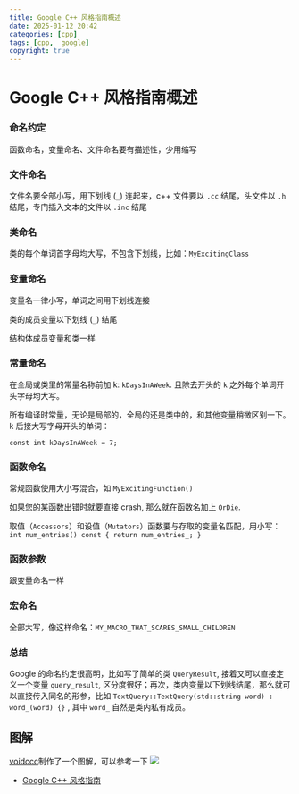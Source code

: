 ```yaml
---
title: Google C++ 风格指南概述
date: 2025-01-12 20:42
categories: [cpp]
tags: [cpp,  google]
copyright: true
---
```


# Google C++ 风格指南概述

### 命名约定

函数命名，变量命名、文件命名要有描述性，少用缩写

### 文件命名

文件名要全部小写，用下划线 (`_`) 连起来，c++ 文件要以 `.cc` 结尾，头文件以 `.h` 结尾，专门插入文本的文件以 `.inc` 结尾

### 类命名

类的每个单词首字母均大写，不包含下划线，比如：`MyExcitingClass`

### 变量命名

变量名一律小写，单词之间用下划线连接

类的成员变量以下划线 (`_`) 结尾

结构体成员变量和类一样

### 常量命名

在全局或类里的常量名称前加 k: `kDaysInAWeek`. 且除去开头的 `k` 之外每个单词开头字母均大写。

所有编译时常量，无论是局部的，全局的还是类中的，和其他变量稍微区别一下。k 后接大写字母开头的单词：

`const int kDaysInAWeek = 7;`

### 函数命名

常规函数使用大小写混合，如 `MyExcitingFunction()`

如果您的某函数出错时就要直接 crash, 那么就在函数名加上 `OrDie`.

取值（`Accessors`）和设值（`Mutators`）函数要与存取的变量名匹配，用小写：`int num_entries() const { return num_entries_; }`

### 函数参数

跟变量命名一样

### 宏命名

全部大写，像这样命名：`MY_MACRO_THAT_SCARES_SMALL_CHILDREN`

### 总结

Google 的命名约定很高明，比如写了简单的类 `QueryResult`, 接着又可以直接定义一个变量 `query_result`, 区分度很好；再次，类内变量以下划线结尾，那么就可以直接传入同名的形参，比如 `TextQuery::TextQuery(std::string word) : word_(word) {}` , 其中 `word_` 自然是类内私有成员。

## 图解

[voidccc](https://blog.csdn.net/voidccc/article/details/37599203)制作了一个图解，可以参考一下
![](https://img-blog.csdn.net/20140713220242000)

- [Google C++ 风格指南](https://zh-google-styleguide.readthedocs.io/en/latest/google-cpp-styleguide/)